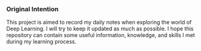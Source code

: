### Original Intention
This project is aimed to record my daily notes when exploring the world of Deep Learning. I will try to keep it updated as much as possible. I hope this repository can contain some useful information, knowledge, and skills I met during my learning process. 